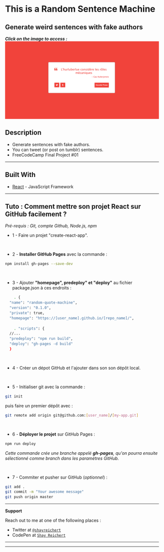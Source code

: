 # This is a Random Sentence Machine
## Generate weird sentences with fake authors

***Click on the image to access :***
[![DemoSite](https://github.com/ShayReichert/random_quote_machine/blob/master/screen%20generator.png)](https://shayreichert.github.io/random_quote_machine/)


## Description

- Generate sentences with fake authors.
- You can tweet (or post on tumblr) sentences.
- FreeCodeCamp Final Project #01

---

## Built With

* [React](https://fr.reactjs.org/) - JavaScript Framework

---

## Tuto : Comment mettre son projet React sur GitHub facilement ? 
*Pré-requis : Git, compte Github, Node.js, npm*

- 1 - Faire un projet "create-react-app".


&nbsp;


- 2 - **Installer GitHub Pages** avec la commande :  
```sh
npm install gh-pages --save-dev
```


&nbsp;


- 3 - Ajouter **"homepage", predeploy" et "deploy"** au fichier package.json à ces endroits : 

```sh
    . {
  "name": "random-quote-machine", 
  "version": "0.1.0",
  "private": true,
  "homepage": "https://[user_name].github.io/[repo_name]/",
  
    . "scripts": {
  //...
  "predeploy": "npm run build",
  "deploy": "gh-pages -d build"
  }
```

&nbsp;


- 4 - Créer un dépot GitHub et l'ajouter dans son son dépôt local.

&nbsp;


- 5 - Initialiser git avec la commande :
```sh
git init
```
puis faire un premier dépôt avec :
```sh
git remote add origin git@github.com:[user_name]/[my-app.git]
```

&nbsp;


- 6 - **Déployer le projet** sur GitHub Pages :
```sh
npm run deploy
```
*Cette commande crée une branche appelé **gh-pages**, qu'on pourra ensuite sélectionné comme branch dans les paramètres GitHub.*

&nbsp;


- 7 - Commiter et pusher sur GitHub (*optionnel*) :
```sh
git add .
git commit -m "Your awesome message"
git push origin master
```

---

**Support**

Reach out to me at one of the following places :

- Twitter at <a href="https://twitter.com/ShayReichert" target="_blank">`@shayreichert`</a>
- CodePen at <a href="https://codepen.io/Shay_Reichert" target="_blank">`Shay Reichert`</a>

---
---
